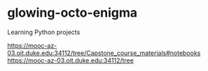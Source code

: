# glowing-octo-enigma
Learning Python projects

https://mooc-az-03.oit.duke.edu:34112/tree/Capstone_course_materials#notebooks
https://mooc-az-03.oit.duke.edu:34112/tree

